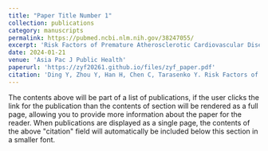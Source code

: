 ```yaml
---
title: "Paper Title Number 1"
collection: publications
category: manuscripts
permalink: https://pubmed.ncbi.nlm.nih.gov/38247055/
excerpt: 'Risk Factors of Premature Atherosclerotic Cardiovascular Disease in China: A Longitudinal Analysis of the China Health and Nutrition Survey Cohort'
date: 2024-01-21
venue: 'Asia Pac J Public Health'
paperurl: 'https://zyf20261.github.io/files/zyf_paper.pdf'
citation: 'Ding Y, Zhou Y, Han H, Chen C, Tarasenko Y. Risk Factors of Premature Atherosclerotic Cardiovascular Disease in China: A Longitudinal Analysis of the China Health and Nutrition Survey Cohort. Asia Pac J Public Health. 2024 Mar;36(2-3):192-201. '
---
```

The contents above will be part of a list of publications, if the user clicks the link for the publication than the contents of section will be rendered as a full page, allowing you to provide more information about the paper for the reader. When publications are displayed as a single page, the contents of the above "citation" field will automatically be included below this section in a smaller font.
